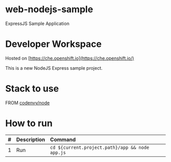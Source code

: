 # web-nodejs-sample

ExpressJS Sample Application

# Developer Workspace
Hosted on [https://che.openshift.io](https://che.openshift.io/)

This is a new NodeJS Express sample project.

# Stack to use

FROM [codenvy/node](https://hub.docker.com/r/codenvy/node/)

# How to run

| #       | Description           | Command  |
| :------------- |:-------------| :-----|
| 1      | Run | `cd ${current.project.path}/app && node app.js` |